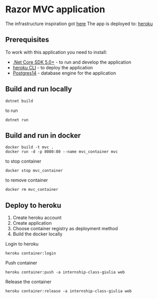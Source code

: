 # Razor MVC application

The infrastructure inspiration got [here](https://dev.to/alrobilliard/deploying-net-core-to-heroku-1lfe)
The app is deployed to: [heroku](https://internship-class-giulia.herokuapp.com/)

## Prerequisites

To work with this application you need to install:
* [.Net Core SDK 5.0+](https://dotnet.microsoft.com/download/dotnet/5.0) - to run and develop the application
* [heroku CLI](https://devcenter.heroku.com/articles/heroku-cli) - to deploy the application* [Postgres14](https://www.postgresql.org/download/) - database engine for the application

## Build and run locally

```
dotnet build
```

to run
```
dotnet run
```

## Build and run in docker

```
docker build -t mvc .
docker run -d -p 8080:80 --name mvc_container mvc
```

to stop container
```
docker stop mvc_container
```
to remove container
```
docker rm mvc_container
```

## Deploy to heroku

1. Create heroku account
2. Create application
3. Choose container registry as deployment method
4. Build the docker locally


Login to heroku
```
heroku container:login
```

Push container
```
heroku container:push -a internship-class-giulia web
```

Release the container
```
heroku container:release -a internship-class-giulia web
```
